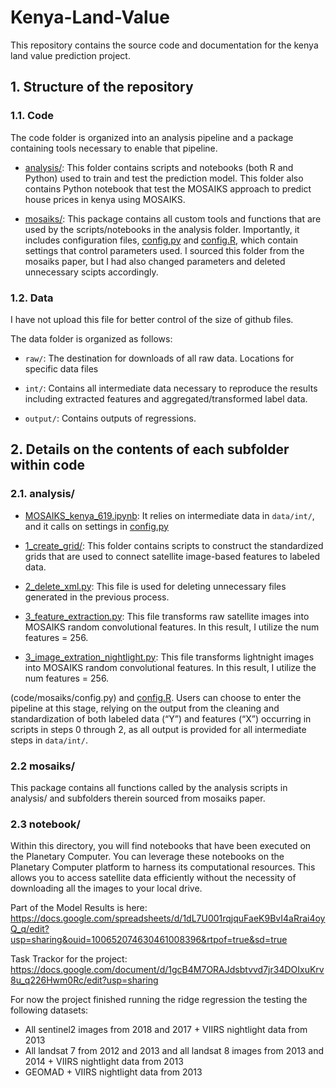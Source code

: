 # Kenya-Land-Value

This repository contains the source code and documentation for the kenya land value prediction project.


## 1. Structure of the repository

### 1.1. Code

The code folder is organized into an analysis pipeline and a package containing tools necessary to enable that pipeline.

- [analysis/](code/analysis): This folder contains scripts and notebooks (both R and Python) used to train and test the prediction model. This folder also contains Python notebook that test the MOSAIKS approach to predict house prices in kenya using MOSAIKS.

- [mosaiks/](code/mosaiks): This package contains all custom tools and functions that are used by the scripts/notebooks in the analysis folder. Importantly, it includes configuration files, [config.py](code/mosaiks/config.py) and [config.R](code/mosaiks/config.R), which contain settings that control parameters used. I sourced this folder from the mosaiks paper, but I had also changed parameters and deleted unnecessary scipts accordingly.
  

### 1.2. Data

I have not upload this file for better control of the size of github files.

The data folder is organized as follows:

- `raw/`: The destination for downloads of all raw data. Locations for specific data files

- `int/`: Contains all intermediate data necessary to reproduce the results including extracted features and aggregated/transformed label data.

- `output/`: Contains outputs of regressions.


## 2. Details on the contents of each subfolder within code

### 2.1. analysis/


- [MOSAIKS_kenya_619.ipynb](code/MOSAIKS_kanyan_619.ipynb): It relies on intermediate data in `data/int/`, and it calls on settings in [config.py](code/mosaiks/config.py) 

- [1_create_grid/](code/analysis/1_create_grid): This folder contains scripts to construct the standardized grids that are used to connect satellite image-based features to labeled data.

- [2_delete_xml.py](code/analysis/2_delete_xml.py): This file is used for deleting unnecessary files generated in the previous process.
  
- [3_feature_extraction.py](code/analysis/3_image_extraction.py): This file transforms raw satellite images into MOSAIKS random convolutional features. In this result, I utilize the num features = 256.

- [3_image_extration_nightlight.py](code/analysis/3_image_extraction_nightlight.py): This file transforms lightnight images into MOSAIKS random convolutional features. In this result, I utilize the num features = 256.


(code/mosaiks/config.py) and [config.R](code/mosaiks/config.R). Users can choose to enter the pipeline at this stage, relying on the output from the cleaning and standardization of both labeled data (“Y”) and features (“X”) occurring in scripts in steps 0 through 2, as all output is provided for all intermediate steps in `data/int/`.


### 2.2 mosaiks/

This package contains all functions called by the analysis scripts in analysis/ and subfolders therein sourced from mosaiks paper.

### 2.3 notebook/

Within this directory, you will find notebooks that have been executed on the Planetary Computer. You can leverage these notebooks on the Planetary Computer platform to harness its computational resources. This allows you to access satellite data efficiently without the necessity of downloading all the images to your local drive.

Part of the Model Results is here: https://docs.google.com/spreadsheets/d/1dL7U001rqjquFaeK9BvI4aRrai4oyQ_q/edit?usp=sharing&ouid=100652074630461008396&rtpof=true&sd=true

Task Trackor for the project: https://docs.google.com/document/d/1gcB4M7ORAJdsbtvvd7jr34DOIxuKrv8u_q226Hwm0Rc/edit?usp=sharing

For now the project finished running the ridge regression the testing the following datasets: 
- All sentinel2 images from 2018 and 2017 + VIIRS nightlight data from 2013
- All landsat 7 from 2012 and 2013 and all landsat 8 images from 2013 and 2014  + VIIRS nightlight data from 2013
- GEOMAD +  VIIRS nightlight data from 2013


